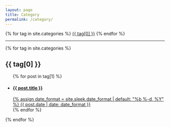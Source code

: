 ```yaml
---
layout: page
title: Category
permalink: /category/
---
```


<div class="tags-expo">
  <div class="tags-expo-list">
    {% for tag in site.categories %}
    <a href="#{{ tag[0] | slugify }}" class="post-tag">{{ tag[0] }}</a>
    {% endfor %}
  </div>
  <hr/>
  <div class="tags-expo-section">
    {% for tag in site.categories %}
    <h2 id="{{ tag[0] | slugify }}">{{ tag[0] }}</h2>
    <ul class="tags-expo-posts">
      {% for post in tag[1] %}
        <a class="post-title" href="{{ site.baseurl }}{{ post.url }}">
      <li>
        <div class="post-card__header">
          <h4>{{ post.title }}</h4>
          {% assign date_format = site.sleek.date_format | default: "%b %-d, %Y" %}
          <span class="post-card__meta">
            <time>{{ post.date | date: date_format }}</time>
          </span>
        </div>
      </li>
      </a>
      {% endfor %}
    </ul>
    {% endfor %}
  </div>
</div>
